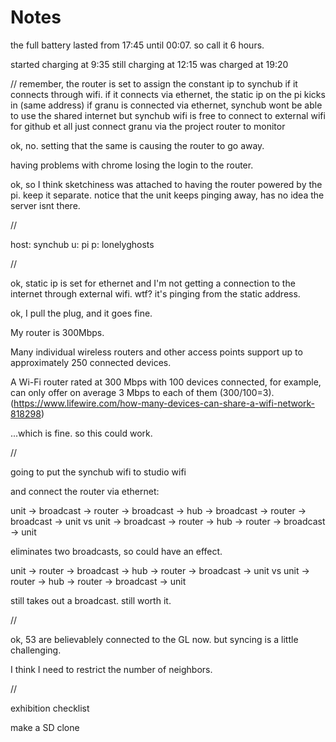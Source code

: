 Notes
=====

the full battery lasted from 17:45 until 00:07. so call it 6 hours.


started charging at 9:35
still charging at 12:15
was charged at 19:20

//
remember, the router is set to assign the constant ip to synchub if it connects through wifi.
if it connects via ethernet, the static ip on the pi kicks in (same address)
if granu is connected via ethernet, synchub wont be able to use the shared internet
but synchub wifi is free to connect to external wifi for github et all
just connect granu via the project router to monitor

ok, no. setting that the same is causing the router to go away.


having problems with chrome losing the login to the router.

ok, so I think sketchiness was attached to having the router powered by the pi. keep it separate.
notice that the unit keeps pinging away, has no idea the server isnt there.


//

host: synchub
u: pi
p: lonelyghosts



//

ok, static ip is set for ethernet and I'm not getting a connection to the internet through external wifi. wtf?
it's pinging from the static address.

ok, I pull the plug, and it goes fine.

My router is 300Mbps.

Many individual wireless routers and other access points support up to approximately 250 connected devices. 

A Wi-Fi router rated at 300 Mbps with 100 devices connected, for example, can only offer on average 3 Mbps to each of them (300/100=3). (https://www.lifewire.com/how-many-devices-can-share-a-wifi-network-818298)

...which is fine. so this could work.

//

going to put the synchub wifi to studio wifi

and connect the router via ethernet:

unit -> broadcast -> router -> broadcast -> hub -> broadcast -> router -> broadcast -> unit
vs
unit -> broadcast -> router -> hub -> router -> broadcast -> unit

eliminates two broadcasts, so could have an effect.


unit -> router -> broadcast -> hub -> router -> broadcast -> unit
vs
unit -> router -> hub -> router -> broadcast -> unit

still takes out a broadcast. still worth it.

//


ok, 53 are believablely connected to the GL now. but syncing is a little challenging.

I think I need to restrict the number of neighbors.


//

exhibition checklist

make a SD clone
